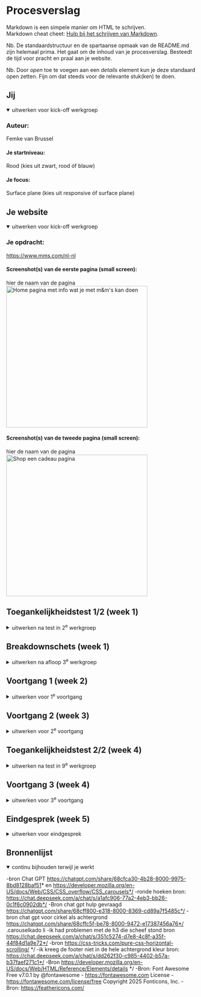 # Procesverslag
Markdown is een simpele manier om HTML te schrijven.  
Markdown cheat cheet: [Hulp bij het schrijven van Markdown](https://github.com/adam-p/markdown-here/wiki/Markdown-Cheatsheet).

Nb. De standaardstructuur en de spartaanse opmaak van de README.md zijn helemaal prima. Het gaat om de inhoud van je procesverslag. Besteedt de tijd voor pracht en praal aan je website.

Nb. Door *open* toe te voegen aan een *details* element kun je deze standaard open zetten. Fijn om dat steeds voor de relevante stuk(ken) te doen.





## Jij

<details open>
  <summary>uitwerken voor kick-off werkgroep</summary>

  ### Auteur:
  Femke van Brussel

  #### Je startniveau:
  Rood (kies uit zwart, rood óf blauw)

  #### Je focus:
  Surface plane (kies uit responsive óf surface plane)
 
</details>





## Je website

<details open>
  <summary>uitwerken voor kick-off werkgroep</summary>

  ### Je opdracht:
  https://www.mms.com/nl-nl

  #### Screenshot(s) van de eerste pagina (small screen): 
  hier de naam van de pagina  
  <img src="readme-images/page1home.png" width="375px" alt="Home pagina met info wat je met m&m's kan doen">

  #### Screenshot(s) van de tweede pagina (small screen):
  hier de naam van de pagina  
  <img src="readme-images/page2shop.png" width="375px" alt="Shop een cadeau pagina">
 
</details>



## Toegankelijkheidstest 1/2 (week 1)

<details>
  <summary>uitwerken na test in 2<sup>e</sup> werkgroep</summary>

  ### Bevindingen
Wat klikbaar was, werd duidelijk uitgelegd.
De screenreader las onnodige afbeeldingen die alleen als versiering van de pagina dienden en dus voor blinden geen nut hadden.
Sommige afbeeldingen hadden wel een alt-tekst, andere niet.
Wanneer er iets werd uitgelegd, was het duidelijk.
Ik kon door middel van het toetsenbord door de pagina heen navigeren.
De volgorde van het navigeren ging goed, maar soms selecteerde hij elke letter. Misschien was dat mijn fout, maar volgens mij hoort dat niet.
Alleen las hij eerst de afbeelding voor, daarna de titel en vervolgens de paragraaf; dat kan beter.
De site is op de telefoon weer te geven, maar dit zou nog beter kunnen. Soms staat niet alles netjes recht.
<img src="readme-images/layout.png" width="375px" alt="layout niet recht">

Op de eerste pagina kon ik geen H1 vinden, wat vreemd is.
<img src="readme-images/geenh1.png" width="375px" alt="Shop een cadeau pagina">

De koppenstructuur loopt wel van H2 naar H3, enzovoort, maar er is nog steeds geen H1 aanwezig.
Verder zijn er geen specifieke lists of <ul>-elementen te vinden in de code; het bestaat vooral uit divs en spans.
</details>



## Breakdownschets (week 1)

<details>
  <summary>uitwerken na afloop 3<sup>e</sup> werkgroep</summary>

  ### de hele pagina: 
  <img src="readme-images/page1breakoutschets.jpg" width="375px" alt="breakdown van de hele pagina">

  ### dynamisch deel (bijv menu): 
  <img src="readme-images/page2breakoutschets.jpg" width="375px" alt="breakdown van een dynamisch deel">

  ### wellicht nog een dynamisch deel (bijv filter): 
  <img src="readme-images/dummy-plaatje.jpg" width="375px" alt="breakdown van nog een dynamisch deel">

</details>





## Voortgang 1 (week 2)

<details>
  <summary>uitwerken voor 1<sup>e</sup> voortgang</summary>

  ### Stand van zaken
  Het opzetten van de html ging goed en had al een kleine start van de css gemaakt.
  Had wel even moeilijk start even denken hoe het ook alweer zat met sections en niet te veel classes en leifst geen divs gebruiken maar ging goed ja.


  ### Agenda voor meeting
  samen met je groepje opstellen

  | student 1      | student 2          | student 3    | student 4        |
  | ---            | ---                | ---          | ---              |
  | dit bespreken  | en dit             | en ik dit    | en dan ik dat    |
  | en dat ook nog | dit als er tijd is | nog een punt | dit wil ik zeker |
  | ...            | ...                | ...          | ...              |


  ### Verslag van meeting
  Hier na afloop snel de uitkomsten van de meeting vastleggen

  -Tip je kan met css animeren 
  -Carousel bestaat uit ul li 
  -Input bij de email
  -Ul li met linkjes in de footer 
  -Iconenn ook ul list 
  -Nav toevoegen

</details>





## Voortgang 2 (week 3)

<details>
  <summary>uitwerken voor 2<sup>e</sup> voortgang</summary>

  ### Stand van zaken
  Ik heb een groot deel van de css gedaan sommige dingen gingen zeker makkelijker dan andere. De navigatie was lastig omdat de position lastig was. Ik heb vooralmet het menu zitten rommelen want dat was een lastige.


  ### Agenda voor meeting
  samen met je groepje opstellen

  | student 1      | student 2          | student 3    | student 4        |
  | ---            | ---                | ---          | ---              |
  | dit bespreken  | en dit             | en ik dit    | en dan ik dat    |
  | en dat ook nog | dit als er tijd is | nog een punt | dit wil ik zeker |
  | ...            | ...                | ...          | ...              |


  ### Verslag van meeting
  hier na afloop snel de uitkomsten van de meeting vastleggen

  -Maak een corousel op jou niveau en maak het niet temoeilijk. Hoeft niet precies er zo uit te zien. 
  -Menu button hamburger menu toevoegen
  -De responsive hoeft niet precies zoals die op desktop versie is als hij maar wel er     goed uit ziet. 
  -Display flex hoort niet in de li maar wel in ul het logo kan je meer margin geven.
  -Geef winkel en zoek icon een div zodat ze naast elkaar blijven.
  Winkel- en zoekicon in een aparte div plaatsen

</details>





## Toegankelijkheidstest 2/2 (week 4)

<details>
  <summary>uitwerken na test in 9<sup>e</sup> werkgroep</summary>

  ### Bevindingen
De screenreader begon bij de bovenste tekst en ging netjes door de eerste pagina heen. Dankzij de alt-teksten die ik had toegevoegd, was het duidelijk welke knoppen het waren, en dit werd ook goed voorgelezen. Bij het menu liep de screenreader ook alles langs, maar dat voelde voor mij wat onduidelijk en een beetje dubbelop, omdat ook de navigatie werd voorgelezen erna. Dit zorgde voor wat verwarring. Verder werkte alles goed: de afbeeldingen werden duidelijk omschreven en in het algemeen was de test dus geslaagd.

</details>





## Voortgang 3 (week 4)

<details>
  <summary>uitwerken voor 3<sup>e</sup> voortgang</summary>

  ### Stand van zaken
  Ik was klaar met de 1e pagina en ben begonnen met de 2e pagina die waarschijnlijk nu wel wat makkelijker gaat dan daarvoor. Veder meot ik wel snel mijn extra's toevoegen voor de surface plane maar dat moet goed komen.


  ### Agenda voor meeting
  samen met je groepje opstellen

  | student 1      | student 2          | student 3    | student 4        |
  | ---            | ---                | ---          | ---              |
  | dit bespreken  | en dit             | en ik dit    | en dan ik dat    |
  | en dat ook nog | dit als er tijd is | nog een punt | dit wil ik zeker |
  | ...            | ...                | ...          | ...              |


  ### Verslag van meeting
  hier na afloop snel de uitkomsten van de meeting vastleggen

  -Header boven de main (was foutje)
  -Page2 veranderen naar andere naam zoals producten.
  -Ctrl f zo kan je makkelijk door je css heen en namen aanpassen van sections bijvoorbeeld
  -Suggesties surface plane Animatie met intersection, thema, geluid achter een img met een animatie.
  -Je moet nog light dark mode erin zettenn
  - Je moet een javascript interactie zoals hamburger menu zie odpracht op dlo van code   pen.


</details>





## Eindgesprek (week 5)

<details>
  <summary>uitwerken voor eindgesprek</summary>

  ### Je uitkomst - karakteristiek screenshots:
  <img src="readme-images/homepagina.png" width="375px" alt="uitomst opdracht 1">


  ### Dit ging goed/Heb ik geleerd: 
Wat goed ging, was de HTML-structuur. Ik moest er even inkomen, maar daarna verliep het soepel. Het toevoegen van extra’s voor de surface plane ging zelfs sneller dan verwacht, en ik vond dit een hele leuke toevoeging. Het Halloween-thema vond ik persoonlijk het leukst. Ook de aanpassing van de lettergrootte heeft volgens mij een positief effect gehad op de toegankelijkheid. Dit onderdeel ging dus ook erg goed.

  <img src="readme-images/productenpagina.png" width="375px" alt="top">


  ### Dit was lastig/Is niet gelukt:
Het menu, het hamburgermenu en de footer waren best een uitdaging, omdat ze erg complex en uitgebreid waren. Toch is het gelukt om zowel het menu als de footer goed te realiseren. Het menu was vooral ingewikkeld doordat er ook dropdowns in zaten. Als ik meer tijd had gehad, of als bepaalde dingen wat makkelijker waren gegaan, had ik dit graag verder uitgewerkt. Helaas is dat er niet van gekomen.

Wat ik daarnaast ook lastig vond, waren de carousels. In eerste instantie wilde ik ze precies namaken zoals op de M&M’s-website, maar dat bleek voor mijn niveau net iets te complex. Daarom heb ik het wat eenvoudiger gehouden, maar wel zo dat de carousels hun functie behouden. Waar ik ook moeite mee had was de link naar volgende pagina na wat opnieuw opstarten en refreshen was eht mij uiteindelijk gelukt waar ik heel blij mee ben.

</details>





## Bronnenlijst

<details open>
  <summary>continu bijhouden terwijl je werkt</summary>

-bron Chat GPT https://chatgpt.com/share/68cfca30-4b28-8000-9975-8bd8128baf51*
en https://developer.mozilla.org/en-US/docs/Web/CSS/CSS_overflow/CSS_carousels*/
-ronde hoeken bron: https://chat.deepseek.com/a/chat/s/a1afc906-77a2-4eb3-bb26-0c1f6c0902db*/
-Bron chat gpt hulp gevraagd https://chatgpt.com/share/68cff800-e318-8000-8369-cd89a7f5485c*/
-bron chat gpt voor cirkel als achtergrond https://chatgpt.com/share/68cffc5f-be78-8000-9472-e17387456a76*/
.carouselkado li 
-ik had problemen met de h3 die scheef stond bron https://chat.deepseek.com/a/chat/s/351c5274-d7e8-4c8f-a35f-44f84d1a9e72*/
-bron https://css-tricks.com/pure-css-horizontal-scrolling/ */
-ik kreeg de footer niet in de hele achtergrond kleur bron: https://chat.deepseek.com/a/chat/s/dd262f30-c985-4402-b57a-b37faef271c1*/
-Bron https://developer.mozilla.org/en-US/docs/Web/HTML/Reference/Elements/details */
-Bron: Font Awesome Free v7.0.1 by @fontawesome - https://fontawesome.com License - https://fontawesome.com/license/free Copyright 2025 Fonticons, Inc.
-Bron: https://feathericons.com/ 
</details>